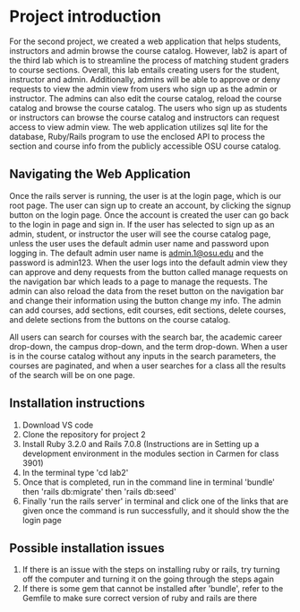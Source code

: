 # Project introduction
For the second project, we created a web application that helps students, instructors and admin browse the course catalog. However, lab2 is apart of the third lab which is to streamline the process of matching student graders to course sections. Overall, this lab entails creating users for the student, instructor and admin. Additionally, admins will be able to approve or deny requests to view the admin view from users who sign up as the admin or instructor. The admins can also edit the course catalog, reload the course catalog and browse the course catalog. The users who sign up as students or instructors can browse the course catalog and instructors can request access to view admin view. The web application utilizes sql lite for the database, Ruby/Rails program to use the enclosed API to process the section and course info from the publicly accessible OSU course catalog.


## Navigating the Web Application
Once the rails server is running, the user is at the login page, which is our root page. The user can sign up to create an account, by clicking the signup button on the login page. Once the account is created the user can go back to the login in page and sign in. If the user has selected to sign up as an admin, student, or instructor the user will see the course catalog page, unless the user uses the default admin user name and password upon logging in. The default admin user name is admin.1@osu.edu and the password is admin123. When the user logs into the default admin view they can approve and deny requests from the button called manage requests on the navigation bar which leads to a page to manage the requests. The admin can also reload the data from the reset button on the navigation bar and change their information using the button change my info. The admin can add courses, add sections, edit courses, edit sections, delete courses, and delete sections from the buttons on the course catalog. 

All users can search for courses with the search bar, the academic career drop-down, the campus drop-down, and the term drop-down. When a user is in the course catalog without any inputs in the search parameters, the courses are paginated, and when a user searches for a class all the results of the search will be on one page.


## Installation instructions
1. Download VS code
2. Clone the repository for project 2
3. Install Ruby 3.2.0 and Rails 7.0.8 (Instructions are in Setting up a development environment in the modules section in Carmen for class 3901)
4. In the terminal type 'cd lab2'
5. Once that is completed, run in the command line in terminal 'bundle' then 'rails db:migrate' then 'rails db:seed'
6. Finally 'run the rails server' in terminal and click one of the links that are given once the command is run successfully, and it should show the the login page

## Possible installation issues
 1. If there is an issue with the steps on installing ruby or rails, try turning off the computer and turning it on the going through the steps again
 2. If there is some gem that cannot be installed after 'bundle', refer to the Gemfile to make sure correct version of ruby and rails are there

